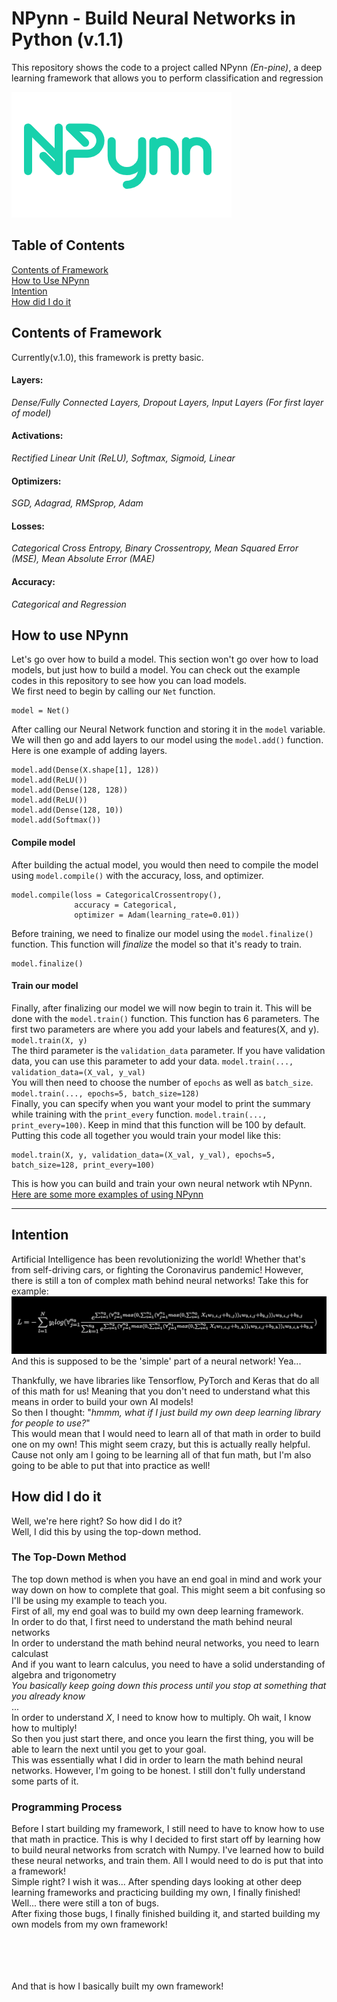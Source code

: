 # NPynn - Build Neural Networks in Python (v.1.1)
This repository shows the code to a project called NPynn <i>(En-pine)</i>, a deep learning framework that allows you to perform classification and regression

![NPynn Image](https://github.com/BagavanMM/NPynn/blob/a2b7854fd0808f5160408bf7ed58c805eddbbd27/Images/NPynn.PNG)

## Table of Contents
[Contents of Framework](#contents-of-framework)<br>
[How to Use NPynn](#how-to-use-npynn)<br>
[Intention](#intention)<br>
[How did I do it](#how-did-i-do-it)


## Contents of Framework
Currently(v.1.0), this framework is pretty basic. 
#### Layers:
*Dense/Fully Connected Layers, Dropout Layers, Input Layers (For first layer of model)*
#### Activations: 
*Rectified Linear Unit (ReLU), Softmax, Sigmoid, Linear*
#### Optimizers:
*SGD, Adagrad, RMSprop, Adam*
#### Losses:
*Categorical Cross Entropy, Binary Crossentropy, Mean Squared Error (MSE), Mean Absolute Error (MAE)*
#### Accuracy:
*Categorical and Regression*


## How to use NPynn
Let's go over how to build a model. This section won't go over how to load models, but just how to build a model. You can check out the example codes in this repository to see how you can load models.
<br> We first need to begin by calling our `Net` function.
```
model = Net()
```
 After calling our Neural Network function and storing it in the `model` variable. We will then go and add layers to our model using the `model.add()` function. 
 <br> Here is one example of adding layers.
 ```
 model.add(Dense(X.shape[1], 128))
model.add(ReLU())
model.add(Dense(128, 128))
model.add(ReLU())
model.add(Dense(128, 10))
model.add(Softmax())
```
#### Compile model
After building the actual model, you would then need to compile the model using `model.compile()` with the accuracy, loss, and optimizer.
```
model.compile(loss = CategoricalCrossentropy(),
              accuracy = Categorical,
              optimizer = Adam(learning_rate=0.01))
```
Before training, we need to finalize our model using the `model.finalize()` function. This function will *finalize* the model so that it's ready to train.
```
model.finalize()
```

#### Train our model
Finally, after finalizing our model we will now begin to train it. This will be done with the `model.train()` function. This function has 6 parameters. The first two parameters are where you add your labels and features(X, and y). `model.train(X, y)` <br>
The third parameter is the `validation_data` parameter. If you have validation data, you can use this parameter to add your data. `model.train(..., validation_data=(X_val, y_val)` <br>
You will then need to choose the number of `epochs` as well as `batch_size`. `model.train(..., epochs=5, batch_size=128)` <br>
Finally, you can specify when you want your model to print the summary while training with the `print_every` function. `model.train(..., print_every=100)`. Keep in mind that this function will be 100 by default.
<br> Putting this code all together you would train your model like this:
```
model.train(X, y, validation_data=(X_val, y_val), epochs=5, batch_size=128, print_every=100)
```
This is how you can build and train your own neural network wtih NPynn. <br>
[Here are some more examples of using NPynn](https://github.com/BagavanMM/Npyn/tree/main/Code%20Examples)


------------------------------------------------------------------------------------------------------------------------------------------------------------------------------


## Intention
Artificial Intelligence has been revolutionizing the world! Whether that's from self-driving cars, or fighting the Coronavirus pandemic! However, there is still a ton of complex math behind neural networks! Take this for example:
![Forward Pass Math](https://github.com/BagavanMM/NPynn/blob/2a43734578c7e14c4b1d9dac4f019bd8d680227c/Images/NeuralNetworkMath.PNG)
And this is supposed to be the 'simple' part of a neural network! Yea...

Thankfully, we have libraries like Tensorflow, PyTorch and Keras that do all of this math for us! Meaning that you don't need to understand what this means in order to build your own AI models!
<br>
So then I thought: "*hmmm, what if I just build my own deep learning library for people to use?*"
<br>
This would mean that I would need to learn all of that math in order to build one on my own! 
This might seem crazy, but this is actually really helpful. Cause not only am I going to be learning all of that fun math, but I'm also going to be able to put that into practice as well!

## How did I do it
Well, we're here right? So how did I do it?
<br>
Well, I did this by using the top-down method.
### The Top-Down Method
The top down method is when you have an end goal in mind and work your way down on how to complete that goal. This might seem a bit confusing so I'll be using my example to teach you.
<br> First of all, my end goal was to build my own deep learning framework. 
<br> In order to do that, I first need to understand the math behind neural networks
<br> In order to understand the math behind neural networks, you need to learn calculast
<br> And if you want to learn calculus, you need to have a solid understanding of algebra and trigonometry
<br> *You basically keep going down this process until you stop at something that you already know*
<br> ...
<br> In order to understand *X*, I need to know how to multiply. Oh wait, I know how to multiply!
<br>
So then you just start there, and once you learn the first thing, you will be able to learn the next until you get to your goal.
<br> This was essentially what I did in order to learn the math behind neural networks. However, I'm going to be honest. I still don't fully understand some parts of it. 

### Programming Process
Before I start building my framework, I still need to have to know how to use that math in practice. This is why I decided to first start off by learning how to build neural networks from scratch with Numpy. I've learned how to build these neural networks, and train them. All I would need to do is put that into a framework!
<br> Simple right? I wish it was...
After spending days looking at other deep learning frameworks and practicing building my own, I finally finished! Well... there were still a ton of bugs.
<br> After fixing those bugs, I finally finished building it, and started building my own models from my own framework!

<br>
<br>
<br>
<br>
And that is how I basically built my own framework!

